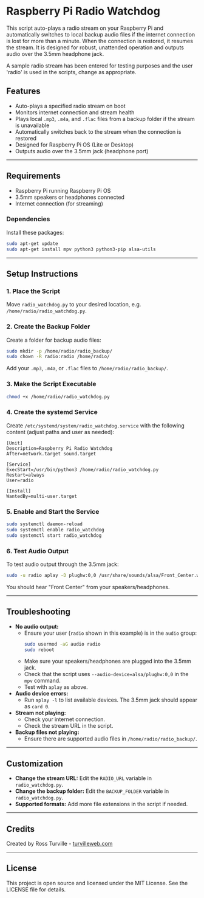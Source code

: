 # Raspberry Pi Radio Watchdog

This script auto-plays a radio stream on your Raspberry Pi and automatically switches to local backup audio files if the internet connection is lost for more than a minute. When the connection is restored, it resumes the stream. It is designed for robust, unattended operation and outputs audio over the 3.5mm headphone jack.

A sample radio stream has been entered for testing purposes and the user 'radio' is used in the scripts, change as appropriate.

## Features
- Auto-plays a specified radio stream on boot
- Monitors internet connection and stream health
- Plays local `.mp3`, `.m4a`, and `.flac` files from a backup folder if the stream is unavailable
- Automatically switches back to the stream when the connection is restored
- Designed for Raspberry Pi OS (Lite or Desktop)
- Outputs audio over the 3.5mm jack (headphone port)

---

## Requirements
- Raspberry Pi running Raspberry Pi OS
- 3.5mm speakers or headphones connected
- Internet connection (for streaming)

### Dependencies
Install these packages:
```sh
sudo apt-get update
sudo apt-get install mpv python3 python3-pip alsa-utils
```

---

## Setup Instructions

### 1. Place the Script
Move `radio_watchdog.py` to your desired location, e.g. `/home/radio/radio_watchdog.py`.

### 2. Create the Backup Folder
Create a folder for backup audio files:
```sh
sudo mkdir -p /home/radio/radio_backup/
sudo chown -R radio:radio /home/radio/
```
Add your `.mp3`, `.m4a`, or `.flac` files to `/home/radio/radio_backup/`.

### 3. Make the Script Executable
```sh
chmod +x /home/radio/radio_watchdog.py
```

### 4. Create the systemd Service
Create `/etc/systemd/system/radio_watchdog.service` with the following content (adjust paths and user as needed):

```
[Unit]
Description=Raspberry Pi Radio Watchdog
After=network.target sound.target

[Service]
ExecStart=/usr/bin/python3 /home/radio/radio_watchdog.py
Restart=always
User=radio

[Install]
WantedBy=multi-user.target
```

### 5. Enable and Start the Service
```sh
sudo systemctl daemon-reload
sudo systemctl enable radio_watchdog
sudo systemctl start radio_watchdog
```

### 6. Test Audio Output
To test audio output through the 3.5mm jack:
```sh
sudo -u radio aplay -D plughw:0,0 /usr/share/sounds/alsa/Front_Center.wav
```
You should hear "Front Center" from your speakers/headphones.

---

## Troubleshooting
- **No audio output:**
  - Ensure your user (`radio` shown in this example) is in the `audio` group:
    ```sh
    sudo usermod -aG audio radio
    sudo reboot
    ```
  - Make sure your speakers/headphones are plugged into the 3.5mm jack.
  - Check that the script uses `--audio-device=alsa/plughw:0,0` in the `mpv` command.
  - Test with `aplay` as above.
- **Audio device errors:**
  - Run `aplay -l` to list available devices. The 3.5mm jack should appear as `card 0`.
- **Stream not playing:**
  - Check your internet connection.
  - Check the stream URL in the script.
- **Backup files not playing:**
  - Ensure there are supported audio files in `/home/radio/radio_backup/`.

---

## Customization
- **Change the stream URL:** Edit the `RADIO_URL` variable in `radio_watchdog.py`.
- **Change the backup folder:** Edit the `BACKUP_FOLDER` variable in `radio_watchdog.py`.
- **Supported formats:** Add more file extensions in the script if needed.

---

## Credits
Created by Ross Turville - [turvilleweb.com](https://turvilleweb.com)

---

## License
This project is open source and licensed under the MIT License. See the LICENSE file for details. 
